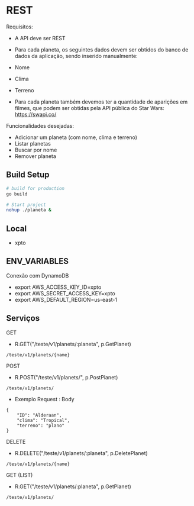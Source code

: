 # REST
Requisitos:

- A API deve ser REST
- Para cada planeta, os seguintes dados devem ser obtidos do banco de dados da aplicação, sendo inserido manualmente:
- Nome
- Clima
- Terreno

- Para cada planeta também devemos ter a quantidade de aparições em filmes, que podem ser obtidas pela API pública do Star Wars:  https://swapi.co/

Funcionalidades desejadas: 

- Adicionar um planeta (com nome, clima e terreno)
- Listar planetas
- Buscar por nome
- Remover planeta

## Build Setup

``` bash
# build for production
go build

# Start project
nohup ./planeta &

```

## Local ##

- xpto

## ENV_VARIABLES ##

Conexão com DynamoDB

- export AWS_ACCESS_KEY_ID=xpto
- export AWS_SECRET_ACCESS_KEY=xpto
- export AWS_DEFAULT_REGION=us-east-1

## Serviços ##

GET

- R.GET("/teste/v1/planets/:planeta", p.GetPlanet)

```
/teste/v1/planets/{name}
```

POST

- R.POST("/teste/v1/planets/", p.PostPlanet)

```
/teste/v1/planets/
```

- Exemplo Request : Body

```
{
    "ID": "Alderaan",
    "clima": "Tropical",
    "terreno": "plano"
}
```

DELETE

- R.DELETE("/teste/v1/planets/:planeta", p.DeletePlanet)

```
/teste/v1/planets/{name}
```


GET (LIST)

- R.GET("/teste/v1/planets/:planeta", p.GetPlanet)

```
/teste/v1/planets/
```

 
